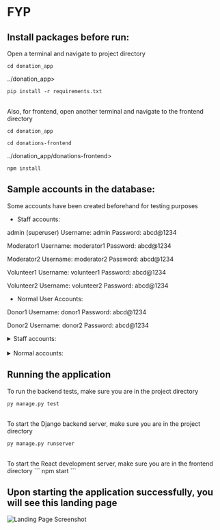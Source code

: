 # FYP
 
## Install packages before run:

Open a terminal and navigate to project directory

```
cd donation_app
```

../donation_app>
```
pip install -r requirements.txt
```
<br>
Also, for frontend, open another terminal and navigate to the frontend directory

```
cd donation_app
```
```
cd donations-frontend
```

../donation_app/donations-frontend>
```
npm install
```


## Sample accounts in the database:

Some accounts have been created beforehand for testing purposes

* Staff accounts:

admin (superuser)
Username: admin
Password: abcd@1234

Moderator1
Username: moderator1
Password: abcd@1234

Moderator2
Username: moderator2
Password: abcd@1234

Volunteer1
Username: volunteer1
Password: abcd@1234

Volunteer2
Username: volunteer2
Password: abcd@1234

* Normal User Accounts:

Donor1
Username: donor1
Password: abcd@1234

Donor2
Username: donor2
Password: abcd@1234

<details>
  <summary>Staff accounts:</summary>
  <ol>
    <li> admin (superuser)
      <ul>
        <li>Username: admin</li>
        <li>Password: abcd@1234</li>
      </ul>
    </li>
    <li> Moderator1
      <ul>
        <li>Username: moderator1</li>
        <li>Password: abcd@1234</li>
      </ul>
    </li>
    <li> Moderator2
      <ul>
        <li>Username: Moderator2</li>
        <li>Password: abcd@1234</li>
      </ul>
    </li>
    <li> Volunteer1
      <ul>
        <li>Username: volunteer1</li>
        <li>Password: abcd@1234</li>
      </ul>
    </li>
    <li> Volunteer2
      <ul>
        <li>Username: volunteer2</li>
        <li>Password: abcd@1234</li>
      </ul>
    </li>
  </ol>
</details>
<br>
<details>
  <summary>Normal accounts:</summary>
  <ol>
    <li> Donor1
      <ul>
        <li>Username: donor1</li>
        <li>Password: abcd@1234</li>
      </ul>
    </li>
    <li> Donor2
      <ul>
        <li>Username: donor2</li>
        <li>Password: abcd@1234</li>
      </ul>
    </li>
  </ol>
</details>

## Running the application

To run the backend tests, make sure you are in the project directory

```
py manage.py test
```
<br>
To start the Django backend server, make sure you are in the project directory

```
py manage.py runserver
```
<br>
To start the React development server, make sure you are in the frontend directory
```
npm start
```

## Upon starting the application successfully, you will see this landing page
![Landing Page Screenshot](media/README/Landing_Page.png)